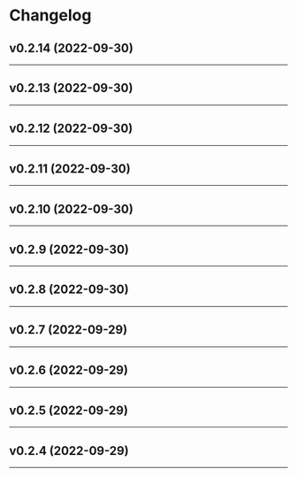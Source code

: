 # Changelog

## v0.2.14 (2022-09-30)

---

## v0.2.13 (2022-09-30)

---

## v0.2.12 (2022-09-30)

---

## v0.2.11 (2022-09-30)

---

## v0.2.10 (2022-09-30)

---

## v0.2.9 (2022-09-30)

---

## v0.2.8 (2022-09-30)

---

## v0.2.7 (2022-09-29)

---

## v0.2.6 (2022-09-29)

---

## v0.2.5 (2022-09-29)

---

## v0.2.4 (2022-09-29)

---
